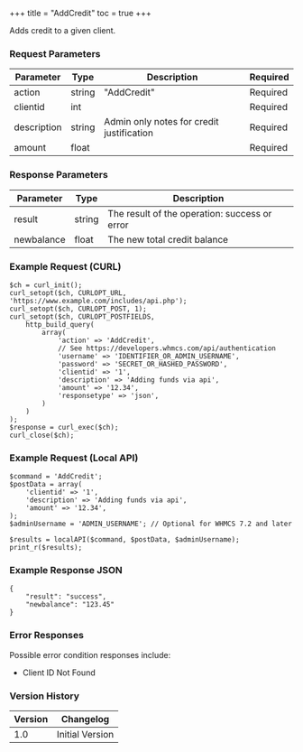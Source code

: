 +++
title = "AddCredit"
toc = true
+++

Adds credit to a given client.

### Request Parameters

| Parameter | Type | Description | Required |
| --------- | ---- | ----------- | -------- |
| action | string | "AddCredit" | Required |
| clientid | int |  | Required |
| description | string | Admin only notes for credit justification | Required |
| amount | float |  | Required |

### Response Parameters

| Parameter | Type | Description |
| --------- | ---- | ----------- |
| result | string | The result of the operation: success or error |
| newbalance | float | The new total credit balance |


### Example Request (CURL)

```
$ch = curl_init();
curl_setopt($ch, CURLOPT_URL, 'https://www.example.com/includes/api.php');
curl_setopt($ch, CURLOPT_POST, 1);
curl_setopt($ch, CURLOPT_POSTFIELDS,
    http_build_query(
        array(
            'action' => 'AddCredit',
            // See https://developers.whmcs.com/api/authentication
            'username' => 'IDENTIFIER_OR_ADMIN_USERNAME',
            'password' => 'SECRET_OR_HASHED_PASSWORD',
            'clientid' => '1',
            'description' => 'Adding funds via api',
            'amount' => '12.34',
            'responsetype' => 'json',
        )
    )
);
$response = curl_exec($ch);
curl_close($ch);
```


### Example Request (Local API)

```
$command = 'AddCredit';
$postData = array(
    'clientid' => '1',
    'description' => 'Adding funds via api',
    'amount' => '12.34',
);
$adminUsername = 'ADMIN_USERNAME'; // Optional for WHMCS 7.2 and later

$results = localAPI($command, $postData, $adminUsername);
print_r($results);
```


### Example Response JSON

```
{
    "result": "success",
    "newbalance": "123.45"
}
```


### Error Responses

Possible error condition responses include:

* Client ID Not Found


### Version History

| Version | Changelog |
| ------- | --------- |
| 1.0 | Initial Version |
